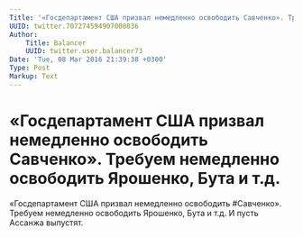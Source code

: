 ```yaml
---
Title: '«Госдепартамент США призвал немедленно освободить Савченко». Требуем немедленно освободить Ярошенко, Бута и т.д.'
UUID: twitter.707274594907000836
Author:
    Title: Balancer
    UUID: twitter.user.balancer73
Date: 'Tue, 08 Mar 2016 21:39:38 +0300'
Type: Post
Markup: Text
---
```


# «Госдепартамент США призвал немедленно освободить Савченко». Требуем немедленно освободить Ярошенко, Бута и т.д.

«Госдепартамент США призвал немедленно освободить
#Савченко». Требуем немедленно освободить Ярошенко, Бута и
т.д. И пусть Ассанжа выпустят.